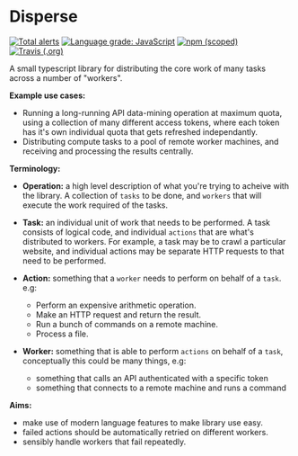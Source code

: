 # Disperse

[![Total alerts](https://img.shields.io/lgtm/alerts/g/samlanning/disperse.js.svg?logo=lgtm&logoWidth=18)](https://lgtm.com/projects/g/samlanning/disperse.js/alerts/)
[![Language grade: JavaScript](https://img.shields.io/lgtm/grade/javascript/g/samlanning/disperse.js.svg?logo=lgtm&logoWidth=18)](https://lgtm.com/projects/g/samlanning/disperse.js/context:javascript)
[![npm (scoped)](https://img.shields.io/npm/v/@samlanning/disperse.svg)](https://www.npmjs.com/package/@samlanning/disperse)
[![Travis (.org)](https://img.shields.io/travis/samlanning/disperse.svg)](https://travis-ci.org/samlanning/disperse)



A small typescript library for distributing the core work of many tasks across a
number of "workers".

**Example use cases:**

* Running a long-running API data-mining operation at maximum quota, using a
  collection of many different access tokens, where each token has it's own
  individual quota that gets refreshed independantly.
* Distributing compute tasks to a pool of remote worker machines, and receiving
  and processing the results centrally.

**Terminology:**

* **Operation:** a high level description of what you're trying to acheive with
  the library. A collection of `tasks` to be done, and `workers` that will
  execute the work required of the tasks.

* **Task:** an individual unit of work that needs to be performed. A task
  consists of logical code, and individual `actions` that are what's distributed
  to workers. For example, a task may be to crawl a particular website, and
  individual actions may be separate HTTP requests to that need to be performed.

* **Action:** something that a `worker` needs to perform on behalf of a `task`.
  e.g:

  * Perform an expensive arithmetic operation.
  * Make an HTTP request and return the result.
  * Run a bunch of commands on a remote machine.
  * Process a file.


* **Worker:** something that is able to perform `actions` on behalf of a `task`,
  conceptually this could be many things, e.g:

  * something that calls an API authenticated with a specific token
  * something that connects to a remote machine and runs a command

**Aims:**

* make use of modern language features to make library use easy.
* failed actions should be automatically retried on different workers.
* sensibly handle workers that fail repeatedly.

